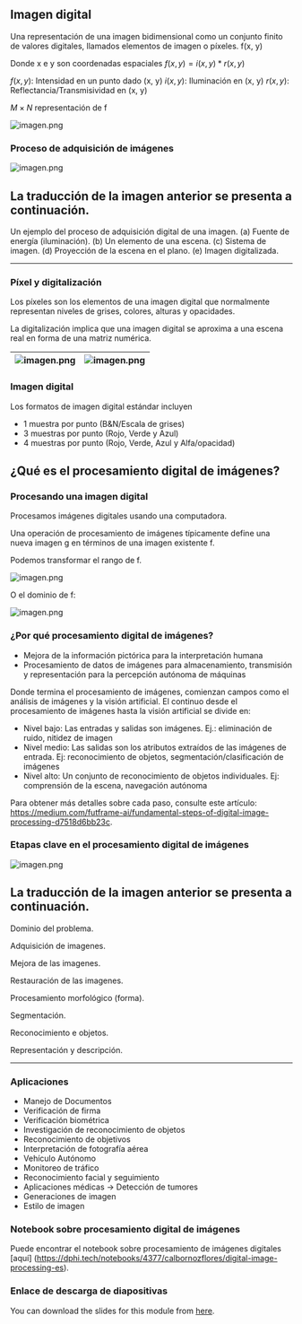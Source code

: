 ## Imagen digital


Una representación de una imagen bidimensional como un conjunto finito de valores digitales, llamados elementos de imagen o píxeles. f(x, y)

Donde x e y son coordenadas espaciales
$f(x, y) = i(x,y) * r(x,y)$

$f(x, y)$: Intensidad en un punto dado (x, y)
$i(x, y)$: Iluminación en (x, y)
$r(x, y)$: Reflectancia/Transmisividad en (x, y)

$M \times N$ representación de f

![imagen.png](https://dphi-live.s3.amazonaws.com/media_uploads/image_acccd51577d24bf78748e92dacf30e03.png)

### Proceso de adquisición de imágenes






![imagen.png](https://dphi-live.s3.amazonaws.com/media_uploads/image_7a88192c354945ab89ce216bf650662b.png)




La traducción de la imagen anterior se presenta a continuación.
---
Un ejemplo del proceso de adquisición digital de una imagen. (a) Fuente de energía (iluminación). (b) Un elemento de una escena. (c) Sistema de imagen. (d) Proyección de la escena en el plano. (e) Imagen digitalizada.

---



### Píxel y digitalización

Los píxeles son los elementos de una imagen digital que normalmente representan niveles de grises, colores, alturas y opacidades.

La digitalización implica que una imagen digital se aproxima a una escena real en forma de una matriz numérica.




| ![imagen.png](https://dphi-live.s3.amazonaws.com/media_uploads/image_872518ea9e5b4e3dbb174941acfb39ba.png) | ![imagen.png](https://dphi-live.s3.amazonaws.com/media_uploads/image_7b0e330578a040779fbe6f1594110b01.png) |
| --- | --- |


### Imagen digital

Los formatos de imagen digital estándar incluyen
* 1 muestra por punto (B&N/Escala de grises)
* 3 muestras por punto (Rojo, Verde y Azul)
* 4 muestras por punto (Rojo, Verde, Azul y Alfa/opacidad)

## ¿Qué es el procesamiento digital de imágenes?

### Procesando una imagen digital

Procesamos imágenes digitales usando una computadora.

Una operación de procesamiento de imágenes típicamente define una nueva imagen g en términos de una imagen existente f.

Podemos transformar el rango de f.

![imagen.png](https://dphi-live.s3.amazonaws.com/media_uploads/image_6c7c611794334508b32604240b1de84a.png)

O el dominio de f:

![imagen.png](https://dphi-live.s3.amazonaws.com/media_uploads/image_e37580ca0ff3437189f49d3f6a30aa0e.png)

### ¿Por qué procesamiento digital de imágenes?

* Mejora de la información pictórica para la interpretación humana
* Procesamiento de datos de imágenes para almacenamiento, transmisión y representación para la percepción autónoma de máquinas

Donde termina el procesamiento de imágenes, comienzan campos como el análisis de imágenes y la visión artificial. El continuo desde el procesamiento de imágenes hasta la visión artificial se divide en:

* Nivel bajo:
Las entradas y salidas son imágenes. Ej.: eliminación de ruido, nitidez de imagen
* Nivel medio:
Las salidas son los atributos extraídos de las imágenes de entrada. Ej: reconocimiento de objetos, segmentación/clasificación de imágenes
* Nivel alto:
Un conjunto de reconocimiento de objetos individuales. Ej: comprensión de la escena, navegación autónoma

Para obtener más detalles sobre cada paso, consulte este artículo: https://medium.com/futframe-ai/fundamental-steps-of-digital-image-processing-d7518d6bb23c.

### Etapas clave en el procesamiento digital de imágenes








![imagen.png](https://dphi-live.s3.amazonaws.com/media_uploads/image_1789b4ee9aab4cd2a7daf7f63c41d823.png)




La traducción de la imagen anterior se presenta a continuación.
---
Dominio del problema.

Adquisición de imagenes.

Mejora de las imagenes.

Restauración de las imagenes.

Procesamiento morfológico (forma).

Segmentación.

Reconocimiento e objetos.

Representación y descripción.

---



### Aplicaciones
* Manejo de Documentos
* Verificación de firma
* Verificación biométrica
* Investigación de reconocimiento de objetos
* Reconocimiento de objetivos
* Interpretación de fotografía aérea
* Vehículo Autónomo
* Monitoreo de tráfico
* Reconocimiento facial y seguimiento
* Aplicaciones médicas -> Detección de tumores
* Generaciones de imagen
* Estilo de imagen


### Notebook sobre procesamiento digital de imágenes

Puede encontrar el notebook sobre procesamiento de imágenes digitales [aquí] (https://dphi.tech/notebooks/4377/calbornozflores/digital-image-processing-es).

### Enlace de descarga de diapositivas
You can download the slides for this module from [here](https://docs.google.com/presentation/d/1_AnXdbbkdrvgws-ZVorDSz0lj-VP9eTE/edit?usp=sharing&ouid=103295128566172156165&rtpof=true&sd=true).